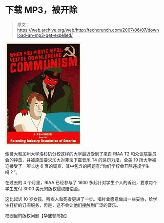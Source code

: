 # 下载 MP3，被开除

> 原文：<https://web.archive.org/web/http://techcrunch.com/2007/06/07/download-an-mp3-get-expelled/>

![](img/a4f5fe9f2e792b6dabe98dfc5e6d5c46.png)

像哥大和加州大学洛杉矶分校这样的大学最近受到了来自 RIAA T2 和众议院委员会的抨击，并被施压要求加大对非法下载音乐 T4 的惩罚力度。全美 19 所大学被迫接受了一项长达 6 页的调查，其中包含的问题有:“你们学校会开除违规学生吗？”。

在过去的 4 个月里，RIAA 已经参与了 1600 多起针对学生个人的诉讼，要求每个学生支付 3000 美元的版权侵权赔偿金。

这比起诉 10 岁女孩、残疾人和死者更进了一步。唱片业愿意做出一些妥协，给学生打折的订阅服务，但是，这不会让他们接触到广泛的音乐。

校园里的版权问题【华盛顿邮报】